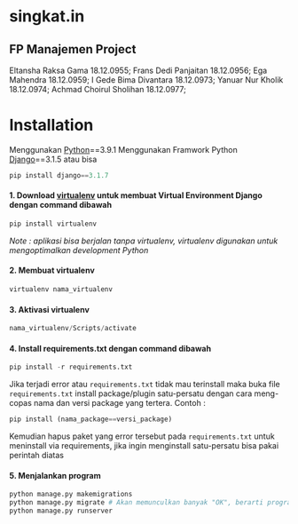 # singkat.in
## FP Manajemen Project
Eltansha Raksa Gama       18.12.0955;
Frans Dedi Panjaitan			18.12.0956;
Ega Mahendra				      18.12.0959;
I Gede Bima Divantara		  18.12.0973;
Yanuar Nur Kholik			    18.12.0974;
Achmad Choirul Sholihan		18.12.0977;

# Installation
Menggunakan [Python](https://www.python.org/downloads/)==3.9.1
Menggunakan Framwork Python [Django](https://docs.djangoproject.com/en/3.1/topics/install/)==3.1.5 atau bisa 
```python
pip install django==3.1.7
```

#### 1. Download [virtualenv](https://yasoob.me/2013/07/30/what-is-virtualenv/) untuk membuat Virtual Environment Django dengan command dibawah
```python
pip install virtualenv
```
*Note : aplikasi bisa berjalan tanpa virtualenv, virtualenv digunakan untuk mengoptimalkan development Python*
#### 2. Membuat virtualenv
```python
virtualenv nama_virtualenv
```
#### 3. Aktivasi virtualenv
```python
nama_virtualenv/Scripts/activate
```
#### 4. Install requirements.txt dengan command dibawah
```python 
pip install -r requirements.txt
```
Jika terjadi error atau ```requirements.txt``` tidak mau terinstall maka buka file ```requirements.txt``` install package/plugin satu-persatu dengan cara meng-copas nama dan versi package yang tertera. Contoh :
```python
pip install (nama_package==versi_package)
```
Kemudian hapus paket yang error tersebut pada ```requirements.txt``` untuk meninstall via requirements, jika ingin menginstall satu-persatu bisa pakai perintah diatas

#### 5. Menjalankan program
```python
python manage.py makemigrations
python manage.py migrate # Akan memunculkan banyak "OK", berarti program tidak ada masalah
python manage.py runserver
```
